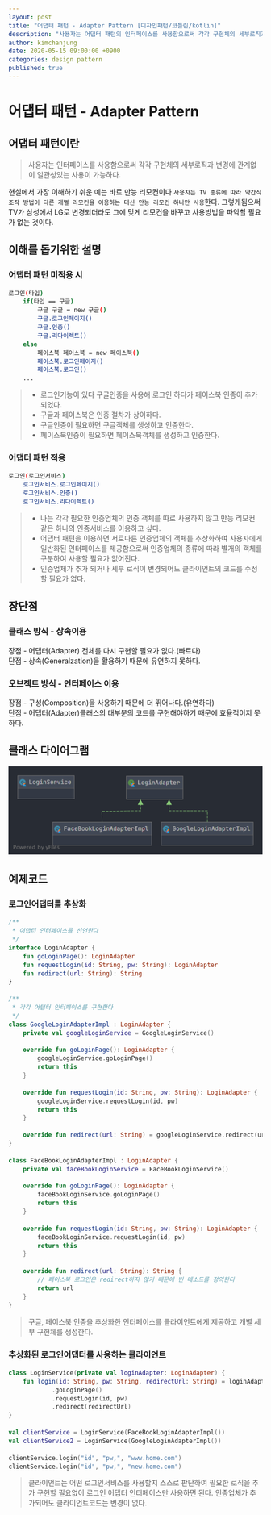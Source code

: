 ```yaml
---
layout: post
title: "어댑터 패턴 - Adapter Pattern [디자인패턴/코틀린/kotlin]"
description: "사용자는 어댑터 패턴의 인터페이스를 사용함으로써 각각 구현체의 세부로직과 변경에 관계없이 일관성있는 사용이 가능하다."
author: kimchanjung
date: 2020-05-15 09:00:00 +0900
categories: design pattern
published: true
---
```


# 어댑터 패턴 - Adapter Pattern

## 어댑터 패턴이란
> 사용자는 인터페이스를 사용함으로써 각각 구현체의 세부로직과 변경에 관계없이 일관성있는 사용이 가능하다.  

현실에서 가장 이해하기 쉬운 예는 바로 만능 리모컨이다 `사용자는 TV 종류에 따라 약간식 조작 방법이 다른 개별 리모컨을 이용하는 대신 만능 리모컨 하나만 사용`한다. 그렇게됨으써 TV가 삼성에서 LG로 변경되더라도 그에 맞게 리모컨을 바꾸고 사용방법을 파악할 필요가 없는 것이다.

## 이해를 돕기위한 설명 
### 어댑터 패턴 미적용 시
```bash
로그인(타입)
    if(타입 == 구글)
        구글 구글 = new 구글()
        구글.로그인페이지()
        구글.인증()
        구글.리다이렉트()
    else 
        페이스북 페이스북 = new 페이스북()
        페이스북.로그인페이지()
        페이스북.로그인()
    ...
```
> - 로그인기능이 있다 구글인증을 사용해 로그인 하다가 페이스북 인증이 추가 되었다.
> - 구글과 페이스북은 인증 절차가 상이하다.
> - 구글인증이 필요하면 구글객체를 생성하고 인증한다.
> - 페이스북인증이 필요하면 페이스북객체를 생성하고 인증한다.


### 어댑터 패턴 적용

```bash
로그인(로그인서비스)
    로그인서비스.로그인페이지()
    로그인서비스.인증()
    로그인서비스.리다이렉트()
```
> - 나는 각각 필요한 인증업체의 인증 객체를 따로 사용하지 않고 만능 리모컨 같은
하나의 인증서비스를 이용하고 싶다.
> - 어댑터 패턴을 이용하면 서로다른 인증업체의 객체를 추상화하여 사용자에게 일반화된 인터페이스를 제공함으로써 인증업체의 종류에 따라 별개의 객체를 구분하여 사용할 필요가 없어진다. 
> - 인증업체가 추가 되거나 세부 로직이 변경되어도 클라이언트의 코드를 수정할 필요가 없다.

## 장단점
### 클래스 방식 - 상속이용 
장점 - 어댑터(Adapter) 전체를 다시 구현할 필요가 없다.(빠르다)  
단점 - 상속(Generalzation)을 활용하기 때문에 유연하지 못하다.  

### 오브젝트 방식 - 인터페이스 이용 
장점 - 구성(Composition)을 사용하기 때문에 더 뛰어나다.(유연하다)  
단점 - 어댑터(Adapter)클래스의 대부분의 코드를 구현해야하기 때문에 효율적이지 못하다.

## 클래스 다이어그램
![class-diagram](/post-img/design-pattern/adapter-pattern-class-diagram.png)

## 예제코드
### 로그인어댑터를 추상화
```kotlin
/**
 * 어댑터 인터페이스를 선언한다
 */
interface LoginAdapter {
    fun goLoginPage(): LoginAdapter
    fun requestLogin(id: String, pw: String): LoginAdapter
    fun redirect(url: String): String
}

/**
 * 각각 어탭터 인터페이스를 구현한다
 */
class GoogleLoginAdapterImpl : LoginAdapter {
    private val googleLoginService = GoogleLoginService()

    override fun goLoginPage(): LoginAdapter {
        googleLoginService.goLoginPage()
        return this
    }

    override fun requestLogin(id: String, pw: String): LoginAdapter {
        googleLoginService.requestLogin(id, pw)
        return this
    }

    override fun redirect(url: String) = googleLoginService.redirect(url)
}

class FaceBookLoginAdapterImpl : LoginAdapter {
    private val faceBookLoginService = FaceBookLoginService()

    override fun goLoginPage(): LoginAdapter {
        faceBookLoginService.goLoginPage()
        return this
    }

    override fun requestLogin(id: String, pw: String): LoginAdapter {
        faceBookLoginService.requestLogin(id, pw)
        return this
    }

    override fun redirect(url: String): String {
        // 페이스북 로그인은 redirect하지 않기 때문에 빈 메소드를 정의한다
        return url
    }
}
```
> 구글, 페이스북 인증을 추상화한 인터페이스를 클라이언트에게 제공하고 개별 세부 구현체를 생성한다. 

### 추상화된 로그인어댑터를 사용하는 클라이언트
```kotlin
class LoginService(private val loginAdapter: LoginAdapter) {
    fun login(id: String, pw: String, redirectUrl: String) = loginAdapter
            .goLoginPage()
            .requestLogin(id, pw)
            .redirect(redirectUrl)
}

val clientService = LoginService(FaceBookLoginAdapterImpl())
val clientService2 = LoginService(GoogleLoginAdapterImpl())

clientService.login("id", "pw,", "www.home.com")
clientService.login("id", "pw,", "new.home.com")
```
> 클라이언트는 어떤 로그인서비스를 사용할지 스스로 판단하여 필요한 로직을 추가 구현할 필요없이 로그인 어댑터 인터페이스만 사용하면 된다.
> 인증업체가 추가되어도 클라이언트코드는 변경이 없다.